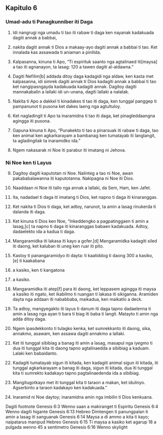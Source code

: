 Kapitulo 6
----------

### Umad-adu ti Panagkunniber iti Daga

1. Idi nangrugi nga umadu ti tao iti rabaw ti daga ken nayanak kadakuada dagiti annak a babbai,
2. nakita dagiti annak ti Dios a makaay-ayo dagiti annak a babbai ti tao. Ket innalada kas assawada ti aniaman a pinilida.
3. Kalpasanna, kinuna ti Apo, “Ti espirituk saanto nga agtalinaed iti[maysa] a tao iti agnanayon, ta lasag: 120 a tawen dagiti al-aldawna.”
4. Dagiti Nefilim[b] addada ditoy daga kadagidi nga aldaw, ken kasta met kalpasanna, idi simrek dagiti annak ti Dios kadagiti annak a babbai ti tao ket nangipasngayda kadakuada kadagiti annak. Dagitoy dagiti mannakabalin a lallaki idi un-unana, dagiti lallaki a nalatak.

5. Nakita ti Apo a dakkel ti kinadakes ti tao iti daga, ken tunggal panggep ti pampanunot ti pusona ket dakes laeng nga agtultuloy.
6. Ket nagladingit ti Apo ta inaramidna ti tao iti daga, ket pinagleddaangna agingga iti pusona.
7. Gapuna kinuna ti Apo, “Punakekto ti tao a pinarsuak iti rabaw ti daga, tao ken animal ken agkarkarayam a bambanag ken tumatayab iti langlangit, ta agladingitak ta inaramidko ida.”
8. Ngem nakasarak ni Noe iti parabur iti imatang ni Jehova.

### Ni Noe ken ti Layus

9. Dagitoy dagiti kaputotan ni Noe. Nalinteg a tao ni Noe, awan pakababalawanna iti kaputotanna. Nakipagna ni Noe iti Dios.
10. Naaddaan ni Noe iti tallo nga annak a lallaki, da Sem, Ham, ken Jafet.

11. Ita, nadadael ti daga iti imatang ti Dios, ket napno ti daga iti kinaranggas.
12. Ket nakita ti Dios ti daga, ket adtoy, narunot, ta amin a lasag rinukerda ti dalanda iti daga.
13. Ket kinuna ti Dios ken Noe, “Inkeddengko a pagpatinggaen ti amin a lasag,[c] ta napno ti daga iti kinaranggas babaen kadakuada. Adtoy, dadaelekto ida a kadua ti daga.
14. Mangaramidka iti lakasa iti kayo a gofer.[d] Mangaramidka kadagiti siled iti daong, ket kaluban iti uneg ken ruar iti pito.
15. Kastoy ti panangaramidyo iti dayta: ti kaatiddog ti daong 300 a kasiko,[e] ti kaakabana
50. a kasiko, ken ti kangatona
30. a kasiko.
16. Mangaramidka iti atep[f] para iti daong, ket leppasem agingga iti maysa a kasiko iti ngato, ket ikabilmo ti ruangan ti lakasa iti sikiganna. Aramiden dayta nga addaan iti nababbaba, maikadua, ken maikatlo a deck.
17. Ta adtoy, mangyegakto iti layus ti danum iti daga tapno dadaelenna ti amin a lasag nga ayan ti bara ti biag iti baba ti langit. Matayto ti amin nga adda ditoy daga.
18. Ngem ipasdekkonto ti tulagko kenka, ket sumrekkanto iti daong, sika, annakmo, asawam, ken assawa dagiti annakmo a lallaki.
19. Ket iti tunggal sibibiag a banag iti amin a lasag, masapul nga iyegmo ti dua iti tunggal kita iti daong tapno agtalinaedda a sibibiag a kaduam. Lalaki ken babaidanto.
20. Kadagiti tumatayab sigun iti kitada, ken kadagiti animal sigun iti kitada, iti tunggal agkarkarayam a banag iti daga, sigun iti kitada, dua iti tunggal kita ti sumrekto kadakayo tapno pagtalinaedenda ida a sibibiag.
21. Mangitugotkayo met iti tunggal kita ti taraon a makan, ket idulinyo. Agserbinto a taraon kadakayo ken kadakuada.”
22. Inaramid ni Noe daytoy; inaramidna amin nga imbilin ti Dios kenkuana.

Dagiti footnote
Genesis 6:3 Wenno saan a makiranget ti Espiritu
Genesis 6:4 Wenno dagiti higante
Genesis 6:13 Hebreo Dimtengen ti panungpalan ti amin a lasag iti sanguanak
Genesis 6:14 Maysa a di ammo a kita ti kayo; naipatarus manipud Hebreo
Genesis 6:15 Ti maysa a kasiko ket agarup 18 a pulgada wenno 45 a sentimetro
Genesis 6:16 Wenno skylight
